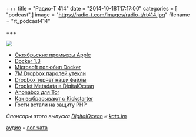 +++
title = "Радио-Т 414"
date = "2014-10-18T17:17:00"
categories = [ "podcast",]
image = "https://radio-t.com/images/radio-t/rt414.jpg"
filename = "rt_podcast414"

+++

![](https://radio-t.com/images/radio-t/rt414.jpg)

* [Октябрьские премьеры Apple](http://geektimes.ru/post/240358/)
* [Docker 1.3](https://blog.docker.com/2014/10/docker-1-3-signed-images-process-injection-security-options-mac-shared-directories/)
* [Microsoft полюбил Docker](http://www.forbes.com/sites/benkepes/2014/10/15/the-end-of-the-docker-buts-microsoft-to-enable-windows-docker-containers/)
* [7M Dropbox паролей утекли](http://arstechnica.com/security/2014/10/7-million-dropbox-usernamepassword-pairs-apparently-leaked/)
* [Dropbox теряет наши файлы](http://prsm.tc/cqMJm8)
* [Droplet Metadata в DigitalOcean](https://www.digitalocean.com/community/tutorials/an-introduction-to-droplet-metadata)
* [Аnonabox для Tor](https://www.kickstarter.com/projects/augustgermar/anonabox-a-tor-hardware-router)
* [Как выбрасывают с Kickstarter](http://www.theguardian.com/technology/2014/oct/17/anonymous-router-anonabox-suspended-kickstarter-campaign-backlash)
* Гости встали на защиту PHP

_Спонсоры этого выпуска [DigitalOcean](https://do.co/radiot) и [kato.im](https://kato.im)_

[аудио](https://cdn.radio-t.com/rt_podcast414.mp3) • [лог чата](http://chat.radio-t.com/logs/radio-t-414.html)
<audio src="https://cdn.radio-t.com/rt_podcast414.mp3" preload="none"></audio>
